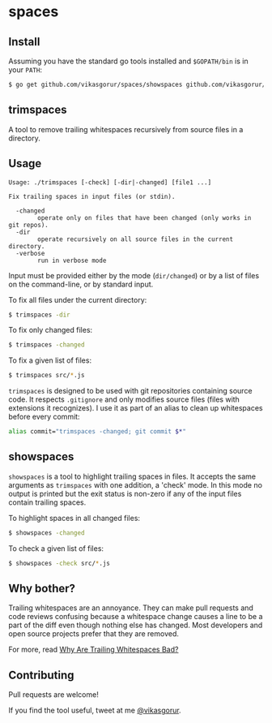 # spaces

## Install
Assuming you have the standard go tools installed and `$GOPATH/bin` is in your `PATH`:

```bash
$ go get github.com/vikasgorur/spaces/showspaces github.com/vikasgorur/spaces/trimspaces
```

## trimspaces
A tool to remove trailing whitespaces recursively from source files in a directory.

## Usage

```
Usage: ./trimspaces [-check] [-dir|-changed] [file1 ...]

Fix trailing spaces in input files (or stdin).

  -changed
    	operate only on files that have been changed (only works in git repos).
  -dir
    	operate recursively on all source files in the current directory.
  -verbose
    	run in verbose mode
```

Input must be provided either by the mode (`dir/changed`) or by a list of files on the command-line,
or by standard input.

To fix all files under the current directory:

```bash
$ trimspaces -dir
```

To fix only changed files:

```bash
$ trimspaces -changed
```

To fix a given list of files:
```bash
$ trimspaces src/*.js
```

`trimspaces` is designed to be used with git repositories containing source code. It respects `.gitignore` and only
modifies source files (files with extensions it recognizes). I use it as part of an alias to
clean up whitespaces before every commit:

```bash
alias commit="trimspaces -changed; git commit $*"
```

## showspaces

`showspaces` is a tool to highlight trailing spaces in files. It accepts the same arguments as `trimspaces` with one addition,
a 'check' mode. In this mode no output is printed but the exit status is non-zero if any of the input files contain trailing
spaces.

To highlight spaces in all changed files:

```bash
$ showspaces -changed
```

To check a given list of files:
```bash
$ showspaces -check src/*.js
```


## Why bother?

Trailing whitespaces are an annoyance. They can make pull requests and code reviews confusing
because a whitespace change causes a line to be a part of the diff even though nothing else
has changed. Most developers and open source projects prefer that they are removed.

For more, read [Why Are Trailing Whitespaces Bad?](http://www.dinduks.com/why-are-trailing-whitespaces-bad/)

## Contributing

Pull requests are welcome!

If you find the tool useful, tweet at me [@vikasgorur](https://twitter.com/vikasgorur).
